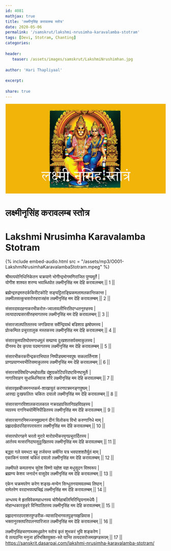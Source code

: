 ```yaml
---    
id: 4081    
mathjax: true    
title: 'लक्ष्मीनृसिंह करावलम्ब स्तोत्र'    
date: 2020-05-06    
permalink: '/samskrut/lakshmi-nrusimha-karavalamba-stotram'    
tags: [Devi, Stotram, Chanting]    
categories:    
    
header:    
   teaser: /assets/images/samskrut/LakshmiNrushimhan.jpg    
    
author: 'Hari Thapliyaal'    
    
excerpt:    
    
share: true    
---    
```

    
![](/assets/images/samskrut/LakshmiNrushimhan.jpg)    
    
# लक्ष्मीनृसिंह करावलम्ब स्तोत्र     
# Lakshmi Nrusimha Karavalamba Stotram    
    
{% include embed-audio.html src = "/assets/mp3/O001-LakshmiNrusimhaKaravalambaStotram.mpeg" %}     
    
    
    
श्रीमत्पयोनिधिनिकेतन चक्रपाणे भोगीन्द्रभोगमणिराजित पुण्यमूर्ते |    
योगीश शाश्वत शरण्य भवाब्धिपोत लक्ष्मीनृसिंह मम देहि करावलम्बम् || 1 ||    
    
ब्रह्मेन्द्ररुद्रमरुदर्ककिरीटकोटि सङ्घट्टिताङ्घ्रिकमलामलकान्तिकान्त |    
लक्ष्मीलसत्कुचसरोरुहराजहंस लक्ष्मीनृसिंह मम देहि करावलम्बम् || 2 ||    
    
संसारदावदहनाकरभीकरोरु-ज्वालावलीभिरतिदग्धतनूरुहस्य |    
त्वत्पादपद्मसरसीरुहमागतस्य लक्ष्मीनृसिंह मम देहि करावलम्बम् || 3 ||    
    
संसारजालपतिततस्य जगन्निवास सर्वेन्द्रियार्थ बडिशाग्र झषोपमस्य |    
प्रोत्कम्पित प्रचुरतालुक मस्तकस्य लक्ष्मीनृसिंह मम देहि करावलम्बम् || 4 ||    
    
संसारकूमपतिघोरमगाधमूलं सम्प्राप्य दुःखशतसर्पसमाकुलस्य |    
दीनस्य देव कृपया पदमागतस्य लक्ष्मीनृसिंह मम देहि करावलम्बम् || 5 ||    
    
संसारभीकरकरीन्द्रकराभिघात निष्पीड्यमानवपुषः सकलार्तिनाश |    
प्राणप्रयाणभवभीतिसमाकुलस्य लक्ष्मीनृसिंह मम देहि करावलम्बम् || 6 ||    
    
संसारसर्पविषदिग्धमहोग्रतीव्र दंष्ट्राग्रकोटिपरिदष्टविनष्टमूर्तेः |    
नागारिवाहन सुधाब्धिनिवास शौरे लक्ष्मीनृसिंह मम देहि करावलम्बम् || 7 ||    
    
संसारवृक्षबीजमनन्तकर्म-शाखायुतं करणपत्रमनङ्गपुष्पम् |    
आरुह्य दुःखफलितः चकितः दयालो लक्ष्मीनृसिंह मम देहि करावलम्बम् || 8 ||    
    
संसारसागरविशालकरालकाल नक्रग्रहग्रसितनिग्रहविग्रहस्य |    
व्यग्रस्य रागनिचयोर्मिनिपीडितस्य लक्ष्मीनृसिंह मम देहि करावलम्बम् || 9 ||    
    
संसारसागरनिमज्जनमुह्यमानं दीनं विलोकय विभो करुणानिधे माम् |    
प्रह्लादखेदपरिहारपरावतार लक्ष्मीनृसिंह मम देहि करावलम्बम् || 10 ||    
    
संसारघोरगहने चरतो मुरारे मारोग्रभीकरमृगप्रचुरार्दितस्य |    
आर्तस्य मत्सरनिदाघसुदुःखितस्य लक्ष्मीनृसिंह मम देहि करावलम्बम् || 11 ||    
    
बद्ध्वा गले यमभटा बहु तर्जयन्त कर्षन्ति यत्र भवपाशशतैर्युतं माम् |    
एकाकिनं परवशं चकितं दयालो लक्ष्मीनृसिंह मम देहि करावलम्बम् || 12 ||    
    
लक्ष्मीपते कमलनाभ सुरेश विष्णो यज्ञेश यज्ञ मधुसूदन विश्वरूप |    
ब्रह्मण्य केशव जनार्दन वासुदेव लक्ष्मीनृसिंह मम देहि करावलम्बम् || 13 ||    
    
एकेन चक्रमपरेण करेण शङ्ख-मन्येन सिन्धुतनयामवलम्ब्य तिष्ठन् |    
वामेतरेण वरदाभयपद्मचिह्नं लक्ष्मीनृसिंह मम देहि करावलम्बम् || 14 ||    
    
अन्धस्य मे हृतविवेकमहाधनस्य चोरैर्महाबलिभिरिन्द्रियनामधेयैः |    
मोहान्धकारकुहरे विनिपातितस्य लक्ष्मीनृसिंह मम देहि करावलम्बम् || 15 ||    
    
प्रह्लादनारदपराशरपुण्डरीक-व्यासादिभागवतपुङ्गवहृन्निवास |    
भक्तानुरक्तपरिपालनपारिजात लक्ष्मीनृसिंह मम देहि करावलम्बम् || 16 ||    
    
लक्ष्मीनृसिंहचरणाब्जमधुव्रतेन स्तोत्रं कृतं शुभकरं भुवि शङ्करेण |    
ये तत्पठन्ति मनुजा हरिभक्तियुक्ता-स्ते यान्ति तत्पदसरोजमखण्डरूपम् || 17 ||    
https://sanskrit.dasarpai.com/lakshmi-nrusimha-karavalamba-stotram/